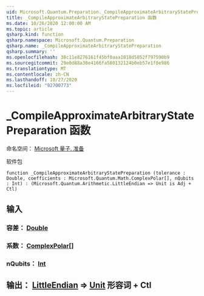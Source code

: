 ```yaml
---
uid: Microsoft.Quantum.Preparation._CompileApproximateArbitraryStatePreparation
title: _CompileApproximateArbitraryStatePreparation 函数
ms.date: 10/26/2020 12:00:00 AM
ms.topic: article
qsharp.kind: function
qsharp.namespace: Microsoft.Quantum.Preparation
qsharp.name: _CompileApproximateArbitraryStatePreparation
qsharp.summary: ''
ms.openlocfilehash: 38c11e8276161f45bf0aaa1818d5052f797590b9
ms.sourcegitcommit: 29e0d88a30e4166fa580132124b0eb57e1f0e986
ms.translationtype: MT
ms.contentlocale: zh-CN
ms.lasthandoff: 10/27/2020
ms.locfileid: "92700773"
---
```

# <a name="_compileapproximatearbitrarystatepreparation-function"></a>_CompileApproximateArbitraryStatePreparation 函数

命名空间： [Microsoft 量子. 准备](xref:Microsoft.Quantum.Preparation)

软件包 [](https://nuget.org/packages/)




```qsharp
function _CompileApproximateArbitraryStatePreparation (tolerance : Double, coefficients : Microsoft.Quantum.Math.ComplexPolar[], nQubits : Int) : (Microsoft.Quantum.Arithmetic.LittleEndian => Unit is Adj + Ctl)
```


## <a name="input"></a>输入

### <a name="tolerance--double"></a>容差： [Double](xref:microsoft.quantum.lang-ref.double)




### <a name="coefficients--complexpolar"></a>系数： [ComplexPolar](xref:Microsoft.Quantum.Math.ComplexPolar)[]




### <a name="nqubits--int"></a>nQubits： [Int](xref:microsoft.quantum.lang-ref.int)





## <a name="output--littleendian--unit-adj--ctl"></a>输出： [LittleEndian](xref:Microsoft.Quantum.Arithmetic.LittleEndian) => [Unit](xref:microsoft.quantum.lang-ref.unit) 形容词 + Ctl

